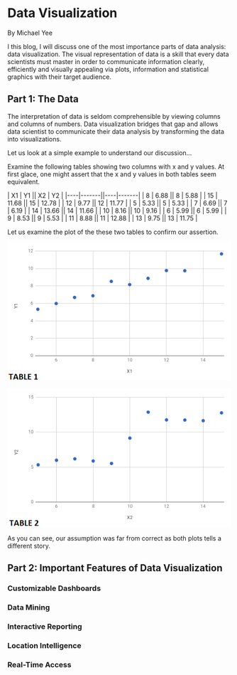 # Data Visualization

By Michael Yee

I this blog, I will discuss one of the most importance parts of data analysis: data visualization. The visual representation of data is a skill that every data scientists must master in order to communicate information clearly, efficiently and visually appealing via plots, information and statistical graphics with their target audience.  

## Part 1: The Data

The interpretation of data is seldom comprehensible by viewing columns and columns of numbers.  Data visualization bridges that gap and allows data scientist to communicate their data analysis by transforming the data into visualizations. 

Let us look at a simple example to understand our discussion...

Examine the following tables showing two columns with x and y values.  At first glace, one might assert that the x and y values in both tables seem equivalent.


| X1 | Y1 || X2 | Y2 | 
|----|-------||----|-------|
| 8 | 6.88 || 8 | 5.88 |
| 15 | 11.68 || 15 | 12.78 |
| 12 | 9.77 || 12 | 11.77 |
| 5 | 5.33 || 5 | 5.33 |
| 7 | 6.69 || 7 | 6.19 |
| 14 | 13.66 || 14 | 11.66 |
| 10 | 8.16 || 10 | 9.16 |
| 6 | 5.99 || 6 | 5.99 |
| 9 | 8.53 || 9 | 5.53 |
| 11 | 8.88 || 11 | 12.88 |
| 13 | 9.75 || 13 | 11.75 |


Let us examine the plot of the these two tables to confirm our assertion.

![Table 1](../images/visualizations-table1.png "Table 1")

![Table 2](../images/visualizations-table2.png "Table 2")

As you can see, our assumption was far from correct as both plots tells a different story.  



## Part 2: Important Features of Data Visualization

### Customizable Dashboards

### Data Mining

### Interactive Reporting

### Location Intelligence

### Real-Time Access 